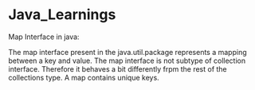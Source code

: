 # Java_Learnings
Map Interface in java:

  The map interface present in the java.util.package represents a mapping between a key and value. The map interface is not subtype of collection interface.
  Therefore it behaves a bit differently frpm the rest of the collections type. A map contains unique keys.
  
  
